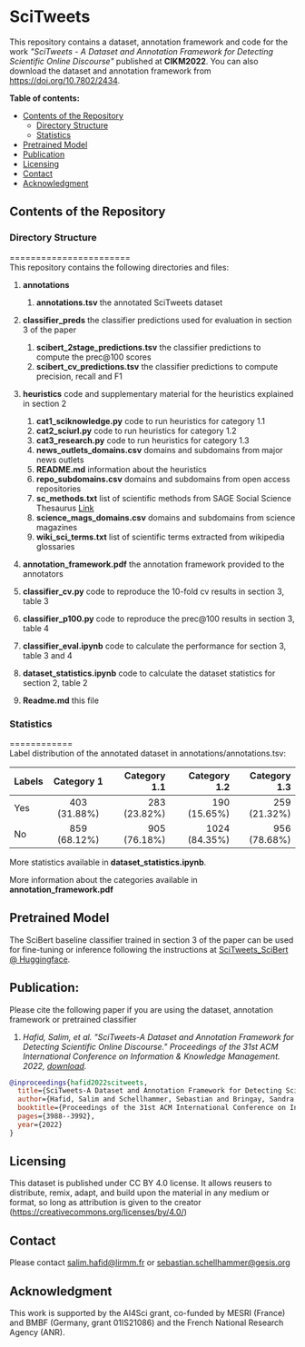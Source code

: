 # SciTweets

<!-- Short Introduction what this repo is about -->
This repository contains a dataset, annotation framework and code for the work *"SciTweets - A Dataset and Annotation Framework for Detecting Scientific Online Discourse"* published at **CIKM2022**. You can also download the dataset and annotation framework from https://doi.org/10.7802/2434.


<!-- *TODO*: refer to our work before being published (e.g arxiv preprint)

*TODO 2*: give examples of scientific online discourse here, e.g "The **SciTweets** dataset consists of ..." -->

__Table of contents:__
- [Contents of the Repository](#contents-of-the-repository)
  - [Directory Structure](#directory-structure)
  - [Statistics](#statistics)
- [Pretrained Model](#pretrained-model)
- [Publication](#publication)
- [Licensing](#licensing)
- [Contact](#credits)
- [Acknowledgment](#acknowledgment)

## Contents of the Repository

### Directory Structure
=======================<br/>
This repository contains the following directories and files:

1. **annotations**
   1. **annotations.tsv** the annotated SciTweets dataset
2. **classifier_preds** the classifier predictions used for evaluation in section 3 of the paper
   1. **scibert_2stage_predictions.tsv** the classifier predictions to compute the prec@100 scores
   2. **scibert_cv_predictions.tsv** the classifier predictions to compute precision, recall and F1
3. **heuristics** code and supplementary material for the heuristics explained in section 2
   1. **cat1_sciknowledge.py** code to run heuristics for category 1.1
   2. **cat2_sciurl.py** code to run heuristics for category 1.2
   3. **cat3_research.py** code to run heuristics for category 1.3
   4. **news_outlets_domains.csv** domains and subdomains from major news outlets
   5. **README.md** information about the heuristics
   6. **repo_subdomains.csv** domains and subdomains from open access repositories 
   7. **sc_methods.txt** list of scientific methods from SAGE Social Science Thesaurus [Link](https://concepts.sagepub.com/vocabularies/social-science/en/page/?uri=https%3A%2F%2Fconcepts.sagepub.com%2Fsocial-science%2Fconcept%2Fconceptgroup%2Fmethods)
   8. **science_mags_domains.csv** domains and subdomains from science magazines
   9. **wiki_sci_terms.txt** list of scientific terms extracted from wikipedia glossaries

4. **annotation_framework.pdf** the annotation framework provided to the annotators
5. **classifier_cv.py** code to reproduce the 10-fold cv results in section 3, table 3
6. **classifier_p100.py** code to reproduce the prec@100 results in section 3, table 4
7. **classifier_eval.ipynb** code to calculate the performance for section 3, table 3 and 4
8. **dataset_statistics.ipynb** code to calculate the dataset statistics for section 2, table 2 
9. **Readme.md** this file

### Statistics
============<br/>
Label distribution of the annotated dataset in annotations/annotations.tsv:

| Labels        |   Category 1   | Category 1.1 |   Category 1.2 | Category 1.3 | 
|---------------|:--------------:|-------------:|---------------:|-------------:|
| Yes           | 403 (31.88%)   | 283 (23.82%) |   190 (15.65%) | 259 (21.32%) |
| No            |  859 (68.12%)  | 905 (76.18%) | 1024 (84.35%)  | 956 (78.68%) | 

More statistics available in **dataset_statistics.ipynb**.

More information about the categories available in **annotation_framework.pdf**

## Pretrained Model
The SciBert baseline classifier trained in section 3 of the paper can be used for fine-tuning or inference following the instructions at [SciTweets_SciBert @ Huggingface](https://huggingface.co/sschellhammer/SciTweets_SciBert).

## Publication:
<!-- TODO: Update with correct information once we uploaded the paper somewhere -->
Please cite the following paper if you are using the dataset, annotation framework or pretrained classifier

1. *Hafid, Salim, et al. "SciTweets-A Dataset and Annotation Framework for Detecting Scientific Online Discourse." Proceedings of the 31st ACM International Conference on Information & Knowledge Management. 2022, [download](https://arxiv.org/abs/2206.07360).*

```bib
@inproceedings{hafid2022scitweets,
  title={SciTweets-A Dataset and Annotation Framework for Detecting Scientific Online Discourse},
  author={Hafid, Salim and Schellhammer, Sebastian and Bringay, Sandra and Todorov, Konstantin and Dietze, Stefan},
  booktitle={Proceedings of the 31st ACM International Conference on Information \& Knowledge Management},
  pages={3988--3992},
  year={2022}
}
```

## Licensing
This dataset is published under CC BY 4.0 license. It allows reusers to distribute, remix, adapt, and build upon the material in any medium or format, so long as attribution is given to the creator (https://creativecommons.org/licenses/by/4.0/)

## Contact
Please contact salim.hafid@lirmm.fr or sebastian.schellhammer@gesis.org

## Acknowledgment
<!-- TODO: Update with french grant number -->
This work is supported by the AI4Sci grant, co-funded by MESRI (France) and BMBF (Germany, grant 01IS21086) and the French National Research Agency (ANR).
